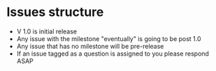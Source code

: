 Issues structure
=====

- V 1.0 is initial release
- Any issue with the milestone "eventually" is going to be post 1.0
- Any issue that has no milestone will be pre-release
- If an issue tagged as a question is assigned to you please respond ASAP

